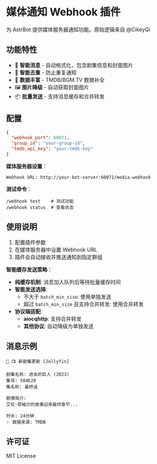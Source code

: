 # 媒体通知 Webhook 插件

为 AstrBot 提供媒体服务器通知功能。原始逻辑来自 @CikeyQi

## 功能特性

- 📱 **智能消息** - 自动格式化，包含剧集信息和封面图片
- 🔄 **智能去重** - 防止重复通知
- 🎯 **数据丰富** - TMDB/BGM.TV 数据补全
- 🖼️ **图片降级** - 自动获取封面图片
- 📦 **批量发送** - 支持消息缓存和合并转发

## 配置

```json
{
  "webhook_port": 60071,
  "group_id": "your-group-id",
  "tmdb_api_key": "your-tmdb-key"
}
```

**媒体服务器设置**：
```
Webhook URL: http://your-bot-server:60071/media-webhook
```

**测试命令**：
```
/webhook test    # 测试功能
/webhook status  # 查看状态
```

## 使用说明

1. 配置插件参数
2. 在媒体服务器中设置 Webhook URL
3. 插件会自动接收并推送通知到指定群组

**智能缓存发送策略**：
- **纯缓存机制**: 消息加入队列后等待批量缓存时间
- **智能发送选择**:
  - 不大于 `batch_min_size`: 使用单独发送
  - 超过 `batch_min_size` 且支持合并转发: 使用合并转发
- **协议端适配**:
  - **aiocqhttp**: 支持合并转发
  - **其他协议**: 自动降级为单独发送


## 消息示例

```
🤖 📺 新剧集更新 [Jellyfin]

剧集名称: 进击的巨人 (2023)
集号: S04E28
集名称: 最终话

剧情简介:
艾伦·耶格尔的故事迎来最终章节...

时长: 24分钟
✨ 数据来源: TMDB
```

## 许可证

MIT License
